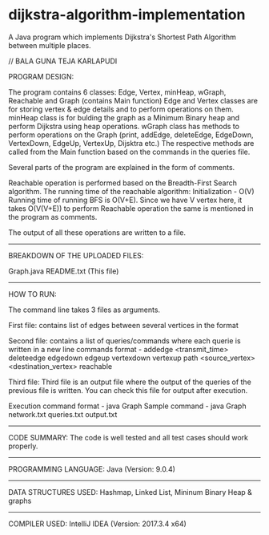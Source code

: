 # dijkstra-algorithm-implementation
A Java program which implements Dijkstra's Shortest Path Algorithm between multiple places.

// BALA GUNA TEJA KARLAPUDI

PROGRAM DESIGN: 

The program contains 6 classes: Edge, Vertex, minHeap, wGraph, Reachable and Graph (contains Main function)
Edge and Vertex classes are for storing vertex & edge details and to perform operations on them.
minHeap class is for bulding the graph as a Minimum Binary heap and perform Dijkstra using heap operations.
wGraph class has methods to perform operations on the Graph 
(print, addEdge, deleteEdge, EdgeDown, VertexDown, EdgeUp, VertexUp, Dijsktra etc.)
The respective methods are called from the Main function based on the commands in the queries file.

Several parts of the program are explained in the form of comments.

Reachable operation is performed based on the Breadth-First Search algorithm.
The running time of the reachable algorithm:
Initialization - O(V)
Running time of running BFS is O(V+E).
Since we have V vertex here, it takes O(V(V+E)) to perform Reachable operation
the same is mentioned in the program as comments.

The output of all these operations are written to a file.

-------------------------------------

BREAKDOWN OF THE UPLOADED FILES:

Graph.java
README.txt (This file)

-------------------------------------

HOW TO RUN:

The command line takes 3 files as arguments.
 
First file: contains list of edges between several vertices in the format <from vertex> <to vertex> <weight>

Second file: contains a list of queries/commands where each querie is written in a new line
commands format -
addedge <tailvertex> <headvertex> <transmit_time>
deleteedge <tailvertex> <headvertex>
edgedown <tailvertex> <headvertex>
edgeup <tailvertex> <headvertex> 
vertexdown <vertex>
vertexup <vertex>
path <source_vertex> <destination_vertex>
reachable 

Third file: Third file is an output file where the output of the queries of the previous file is written. You can check this file for output
after execution.

Execution command format - java Graph <first file> <second file> <third file>
Sample command - java Graph network.txt queries.txt output.txt

--------------------------------------

CODE SUMMARY: The code is well tested and all test cases should work properly.

--------------------------------------

PROGRAMMING LANGUAGE: Java (Version: 9.0.4)

--------------------------------------

DATA STRUCTURES USED: Hashmap, Linked List, Mininum Binary Heap & graphs 

--------------------------------------

COMPILER USED: IntelliJ IDEA (Version: 2017.3.4 x64)
